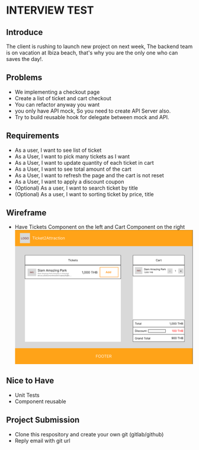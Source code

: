 # INTERVIEW TEST

## Introduce

The client is rushing to launch new project on next week, The backend team is on vacation at Ibiza beach, that's why you are the only one who can saves the day!.

## Problems

- We implementing a checkout page
- Create a list of ticket and cart checkout
- You can refactor anyway you want
- you only have API mock, So you need to create API Server also.
- Try to build reusable hook for delegate between mock and API.

## Requirements

- As a user, I want to see list of ticket
- As a User, I want to pick many tickets as I want
- As a User, I want to update quantity of each ticket in cart
- As a User, I want to see total amount of the cart
- As a User, I want to refresh the page and the cart is not reset
- As a User, I want to apply a discount coupon
- (Optional) As a user, I want to search ticket by title
- (Optional) As a user, I want to sorting ticket by price, title

## Wireframe

- Have Tickets Component on the left and Cart Component on the right
  ![Wireframe](wireframe.png)

## Nice to Have

- Unit Tests
- Component reusable

## Project Submission

- Clone this respository and create your own git (gitlab/github)
- Reply email with git url
